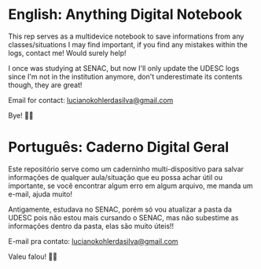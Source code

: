 # English: Anything Digital Notebook
This rep serves as a multidevice notebook to save informations from any classes/situations I may find important, if you find any mistakes within the logs, contact me! Would surely help!

I once was studying at SENAC, but now I'll only update the UDESC logs since I'm not in the institution anymore, don't underestimate its contents though, they are great!

Email for contact: lucianokohlerdasilva@gmail.com

Bye! 👋👋

# Português: Caderno Digital Geral

Este repositório serve como um caderninho multi-dispositivo para salvar informações de qualquer aula/situação que eu possa achar útil ou importante, se você encontrar algum erro em algum arquivo, me manda um e-mail, ajuda muito!

Antigamente, estudava no SENAC, porém só vou atualizar a pasta da UDESC pois não estou mais cursando o SENAC, mas não subestime as informações dentro da pasta, elas são muito úteis!!

E-mail pra contato: lucianokohlerdasilva@gmail.com

Valeu falou! 👋👋